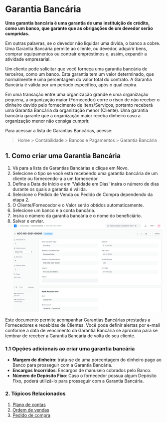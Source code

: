 # Garantia Bancária



**Uma garantia bancária é uma garantia de uma instituição de crédito, como um banco, que garante que as obrigações de um devedor serão cumpridas.**


Em outras palavras, se o devedor não liquidar uma dívida, o banco a cobre. Uma Garantia Bancária permite ao cliente, ou devedor, adquirir bens, comprar equipamentos ou contrair empréstimos e, assim, expandir a atividade empresarial.


Um cliente pode solicitar que você forneça uma garantia bancária de terceiros, como um banco. Esta garantia tem um valor determinado, que normalmente é uma percentagem do valor total do contrato. A Garantia Bancária é válida por um período específico, após o qual expira.


Em uma transação entre uma organização grande e uma organização pequena, a organização maior (Fornecedor) corre o risco de não receber o dinheiro devido pelo fornecimento de Itens/Serviços, portanto receberá uma Garantia Bancária da organização menor (Cliente). Uma garantia bancária garante que a organização maior receba dinheiro caso a organização menor não consiga cumprir.


Para acessar a lista de Garantias Bancárias, acesse:
> Home > Contabilidade > Bancos e Pagamentos > Garantia Bancária


## 1. Como criar uma Garantia Bancária


1. Vá para a lista de Garantias Bancárias e clique em Novo.
2. Selecione o tipo se você está recebendo uma garantia bancária de um cliente ou fornecendo-a a um fornecedor.
3. Defina a Data de Início e em 'Validade em Dias' insira o número de dias durante os quais a garantia é válida.
4. Selecione o Pedido de Venda ou Pedido de Compra dependendo da etapa 2.
5. O Cliente/Fornecedor e o Valor serão obtidos automaticamente.
6. Selecione um banco e a conta bancária.
7. Insira o número da garantia bancária e o nome do beneficiário.
8. Salvar e enviar.
![Garantia Bancária](/files/bank-guarantee.png)


Este documento permite acompanhar Garantias Bancárias prestadas a Fornecedores e recebidas de Clientes. Você pode definir alertas por e-mail conforme a data de vencimento da Garantia Bancária se aproxima para se lembrar de receber a Garantia Bancária de volta do seu cliente.


### 1.1 Opções adicionais ao criar uma garantia bancária


* **Margem de dinheiro**: trata-se de uma porcentagem do dinheiro pago ao Banco para prosseguir com a Garantia Bancária.
* **Encargos Incorridos**: Encargos de manuseio cobrados pelo Banco.
* **Número de Depósito Fixo**: Caso o fornecedor possua algum Depósito Fixo, poderá utilizá-lo para prosseguir com a Garantia Bancária.


### 2. Tópicos Relacionados


1. [Plano de contas](/docs/pt/accounts/chart-of-accounts)
2. [Ordem de vendas](/docs/pt/selling/sales-order)
3. [Pedido de compra](/docs/pt/buying/purchase-order)



